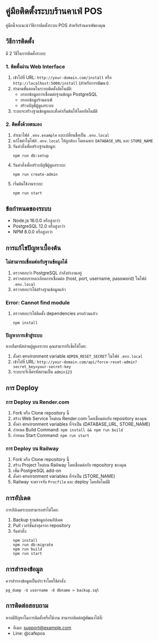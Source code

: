 # คู่มือติดตั้งระบบร้านคาเฟ่ POS

คู่มือนี้จะแนะนำวิธีการติดตั้งระบบ POS สำหรับร้านคาเฟ่ของคุณ

## วิธีการติดตั้ง

มี 2 วิธีในการติดตั้งระบบ:

### 1. ติดตั้งผ่าน Web Interface

1. เข้าไปที่ URL: `http://your-domain.com/install` หรือ `http://localhost:5000/install` (สำหรับการพัฒนา)
2. ทำตามขั้นตอนในระบบติดตั้งอัตโนมัติ:
   - กรอกข้อมูลการเชื่อมต่อฐานข้อมูล PostgreSQL
   - กรอกข้อมูลร้านคาเฟ่
   - สร้างบัญชีผู้ดูแลระบบ
3. ระบบจะสร้างฐานข้อมูลและตั้งค่าเริ่มต้นให้โดยอัตโนมัติ

### 2. ติดตั้งด้วยตนเอง

1. สำเนาไฟล์ `.env.example` และเปลี่ยนชื่อเป็น `.env.local`
2. แก้ไขค่าในไฟล์ `.env.local` ให้ถูกต้อง โดยเฉพาะ `DATABASE_URL` และ `STORE_NAME`
3. รันคำสั่งเพื่อสร้างฐานข้อมูล:
   ```
   npm run db:setup
   ```
4. รันคำสั่งเพื่อสร้างบัญชีผู้ดูแลระบบ:
   ```
   npm run create-admin
   ```
5. เริ่มต้นใช้งานระบบ:
   ```
   npm run start
   ```

## ข้อกำหนดของระบบ

- Node.js 16.0.0 หรือสูงกว่า
- PostgreSQL 12.0 หรือสูงกว่า
- NPM 8.0.0 หรือสูงกว่า

## การแก้ไขปัญหาเบื้องต้น

### ไม่สามารถเชื่อมต่อกับฐานข้อมูลได้

1. ตรวจสอบว่า PostgreSQL กำลังทำงานอยู่
2. ตรวจสอบรายละเอียดการเชื่อมต่อ (host, port, username, password) ในไฟล์ `.env.local`
3. ตรวจสอบว่าได้สร้างฐานข้อมูลแล้ว

### Error: Cannot find module

1. ตรวจสอบว่าได้ติดตั้ง dependencies ครบถ้วนแล้ว:
   ```
   npm install
   ```

### ปัญหาการเข้าสู่ระบบ

หากลืมรหัสผ่านผู้ดูแลระบบ คุณสามารถรีเซ็ตได้โดย:

1. ตั้งค่า environment variable `ADMIN_RESET_SECRET` ในไฟล์ `.env.local`
2. เข้าไปที่ URL: `http://your-domain.com/api/force-reset-admin?secret_key=your-secret-key`
3. ระบบจะรีเซ็ตรหัสผ่านเป็น `admin123`

## การ Deploy

### การ Deploy บน Render.com

1. Fork หรือ Clone repository นี้
2. สร้าง Web Service ใหม่บน Render.com โดยเชื่อมต่อกับ repository ของคุณ
3. ตั้งค่า environment variables ที่จำเป็น (DATABASE_URL, STORE_NAME)
4. กำหนด Build Command: `npm install && npm run build`
5. กำหนด Start Command: `npm run start`

### การ Deploy บน Railway

1. Fork หรือ Clone repository นี้
2. สร้าง Project ใหม่บน Railway โดยเชื่อมต่อกับ repository ของคุณ
3. เพิ่ม PostgreSQL add-on
4. ตั้งค่า environment variables ที่จำเป็น (STORE_NAME)
5. Railway จะตรวจจับ `Procfile` และ deploy โดยอัตโนมัติ

## การอัปเดต

การอัปเดตระบบสามารถทำได้โดย:

1. Backup ฐานข้อมูลก่อนอัปเดต
2. Pull เวอร์ชันล่าสุดจาก repository
3. รันคำสั่ง:
   ```
   npm install
   npm run db:migrate
   npm run build
   npm run start
   ```

## การสำรองข้อมูล

ควรสำรองข้อมูลเป็นประจำโดยใช้คำสั่ง:

```
pg_dump -U username -d dbname > backup.sql
```

## การติดต่อสอบถาม

หากมีปัญหาในการติดตั้งหรือใช้งาน สามารถติดต่อผู้พัฒนาได้ที่:
- อีเมล: support@example.com
- Line: @cafepos